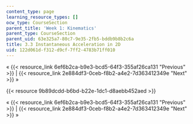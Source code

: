 ```yaml
---
content_type: page
learning_resource_types: []
ocw_type: CourseSection
parent_title: 'Week 1: Kinematics'
parent_type: CourseSection
parent_uid: 63e325a7-80c7-9e35-2fb5-bddb9b8b2c6a
title: 3.3 Instantaneous Acceleration in 2D
uid: 122d061d-f312-d9cf-7ff2-4783b71ff010
---
```


« {{< resource_link 6ef6b2ca-b9e3-bcd5-64f3-355af26ca131 "Previous" >}} | {{< resource_link 2e884df3-0ceb-f8b2-a4e2-7d363412349e "Next" >}} »

{{< resource 9b89dcdd-b6bd-b22e-1dc1-d8aebb452aed >}}

« {{< resource_link 6ef6b2ca-b9e3-bcd5-64f3-355af26ca131 "Previous" >}} | {{< resource_link 2e884df3-0ceb-f8b2-a4e2-7d363412349e "Next" >}} »